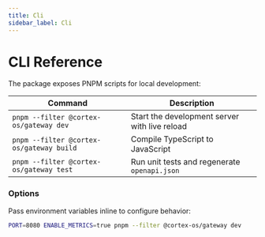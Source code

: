 ```yaml
---
title: Cli
sidebar_label: Cli
---
```


# CLI Reference

The package exposes PNPM scripts for local development:

| Command | Description |
| --------- | ------------- |
| `pnpm --filter @cortex-os/gateway dev` | Start the development server with live reload |
| `pnpm --filter @cortex-os/gateway build` | Compile TypeScript to JavaScript |
| `pnpm --filter @cortex-os/gateway test` | Run unit tests and regenerate `openapi.json` |

### Options
Pass environment variables inline to configure behavior:
```bash
PORT=8080 ENABLE_METRICS=true pnpm --filter @cortex-os/gateway dev

```